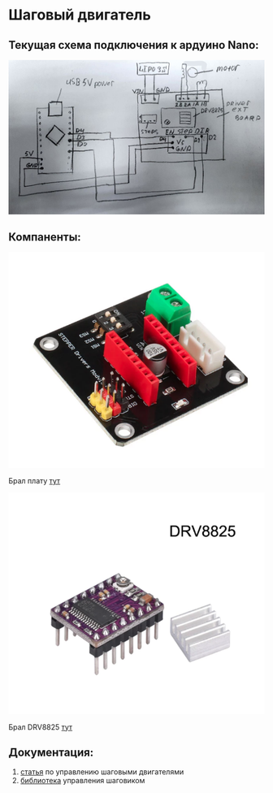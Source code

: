 # Шаговый двигатель

## Текущая схема подключения  к ардуино Nano:

 

![](.gitbook/assets/photo5233405435745251548.jpg)

## Компаненты:

 

![&#x41F;&#x43B;&#x430;&#x442;&#x430; &#x440;&#x430;&#x441;&#x448;&#x438;&#x440;&#x435;&#x43D;&#x438;&#x44F; &#x448;&#x430;&#x433;&#x43E;&#x432;&#x43E;&#x433;&#x43E; &#x434;&#x432;&#x438;&#x433;&#x430;&#x442;&#x435;&#x43B;&#x44F; DRV8825 A4988](.gitbook/assets/screenshot-from-2021-02-02-12-25-46.png)

Брал плату [тут](https://aliexpress.ru/item/42-Stepper-Motor-Driver-Expansion-Board-DRV8825-A4988-3D-Printer-Parts-Control-Shield-Module-For-Arduino/4000772974580.html?spm=a2g0s.9042311.0.0.264d33ediNlWxI&_ga=2.65459752.721664696.1612051115-530682806.1605135245&_gac=1.195848926.1610796936.CjwKCAiAuoqABhAsEiwAdSkVVCUs5nTX80VVDpcnxLvB3kZpXs2zuaedRuR_P9vpGu__abLf1sHESBoCMw4QAvD_BwE&sku_id=10000007739648050)

 

![&#x434;&#x440;&#x430;&#x439;&#x432;&#x435;&#x440; &#x448;&#x430;&#x433;&#x43E;&#x432;&#x43E;&#x433;&#x43E; &#x434;&#x432;&#x438;&#x433;&#x430;&#x442;&#x435;&#x43B;&#x44F; DRV8825](.gitbook/assets/screenshot-from-2021-02-02-12-26-00.png)

Брал DRV8825 [тут](https://aliexpress.ru/item/3D-Printer-Parts-StepStick-DRV8825-Stepper-Motor-Driver-With-Heat-sink-Carrier-Reprap-4-layer-PCB/32618856994.html?spm=a2g0s.9042311.0.0.264d33ediNlWxI&_ga=2.65459752.721664696.1612051115-530682806.1605135245&_gac=1.195848926.1610796936.CjwKCAiAuoqABhAsEiwAdSkVVCUs5nTX80VVDpcnxLvB3kZpXs2zuaedRuR_P9vpGu__abLf1sHESBoCMw4QAvD_BwE&sku_id=59319975710)

## Документация:

1. [статья](https://darxton.ru/wiki-article/kontroller-shagovogo-dvigatelya/) по управлению шаговыми двигателями
2. [библиотека](https://github.com/adafruit/AccelStepper) управления шаговиком 



